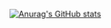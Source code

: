 [![Anurag's GitHub stats](https://github-readme-stats.vercel.app/api?username=marcstae)](https://github.com/anuraghazra/github-readme-stats)

<!---
the-citizenfour/the-citizenfour is a ✨ special ✨ repository because its `README.md` (this file) appears on your GitHub profile.
You can click the Preview link to take a look at your changes.
--->

